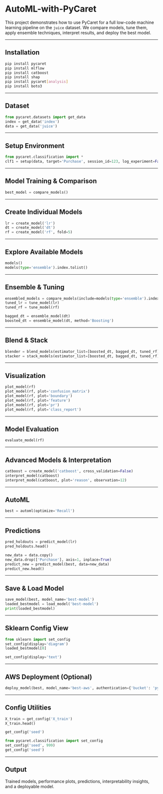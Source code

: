 # AutoML-with-PyCaret

This project demonstrates how to use PyCaret for a full low-code machine learning pipeline on the `juice` dataset. We compare models, tune them, apply ensemble techniques, interpret results, and deploy the best model.

---

## Installation
```bash
pip install pycaret
pip install mlflow
pip install catboost
pip install shap
pip install pycaret[analysis]
pip install boto3
```

---

## Dataset
```python
from pycaret.datasets import get_data
index = get_data('index')
data = get_data('juice')
```

---

## Setup Environment
```python
from pycaret.classification import *
clf1 = setup(data, target='Purchase', session_id=123, log_experiment=False, experiment_name='juice1')
```

---

## Model Training & Comparison
```python
best_model = compare_models()
```

---

## Create Individual Models
```python
lr = create_model('lr')
dt = create_model('dt')
rf = create_model('rf', fold=5)
```

---

## Explore Available Models
```python
models()
models(type='ensemble').index.tolist()
```

---

## Ensemble & Tuning
```python
ensembled_models = compare_models(include=models(type='ensemble').index.tolist(), fold=3)
tuned_lr = tune_model(lr)
tuned_rf = tune_model(rf)

bagged_dt = ensemble_model(dt)
boosted_dt = ensemble_model(dt, method='Boosting')
```

---

## Blend & Stack
```python
blender = blend_models(estimator_list=[boosted_dt, bagged_dt, tuned_rf], method='soft')
stacker = stack_models(estimator_list=[boosted_dt, bagged_dt, tuned_rf], meta_model=rf)
```

---

## Visualization
```python
plot_model(rf)
plot_model(rf, plot='confusion_matrix')
plot_model(rf, plot='boundary')
plot_model(rf, plot='feature')
plot_model(rf, plot='pr')
plot_model(rf, plot='class_report')
```

---

## Model Evaluation
```python
evaluate_model(rf)
```

---

## Advanced Models & Interpretation
```python
catboost = create_model('catboost', cross_validation=False)
interpret_model(catboost)
interpret_model(catboost, plot='reason', observation=12)
```

---

## AutoML
```python
best = automl(optimize='Recall')
```

---

## Predictions
```python
pred_holdouts = predict_model(lr)
pred_holdouts.head()

new_data = data.copy()
new_data.drop(['Purchase'], axis=1, inplace=True)
predict_new = predict_model(best, data=new_data)
predict_new.head()
```

---

## Save & Load Model
```python
save_model(best, model_name='best-model')
loaded_bestmodel = load_model('best-model')
print(loaded_bestmodel)
```

---

## Sklearn Config View
```python
from sklearn import set_config
set_config(display='diagram')
loaded_bestmodel[0]

set_config(display='text')
```

---

## AWS Deployment (Optional)
```python
deploy_model(best, model_name='best-aws', authentication={'bucket': 'pycaret-test'})
```

---

## Config Utilities
```python
X_train = get_config('X_train')
X_train.head()

get_config('seed')

from pycaret.classification import set_config
set_config('seed', 999)
get_config('seed')
```

---

## Output
Trained models, performance plots, predictions, interpretability insights, and a deployable model.
